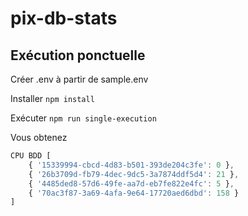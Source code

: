 # pix-db-stats

## Exécution ponctuelle

Créer .env à partir de sample.env

Installer `npm install`

Exécuter `npm run single-execution`

Vous obtenez
```javascript
CPU BDD [
    { '15339994-cbcd-4d83-b501-393de204c3fe': 0 },
    { '26b3709d-fb79-4dec-9dc5-3a7874ddf5d4': 21 },
    { '4485ded8-57d6-49fe-aa7d-eb7fe822e4fc': 5 },
    { '70ac3f87-3a69-4afa-9e64-17720aed6dbd': 158 }
]
```
